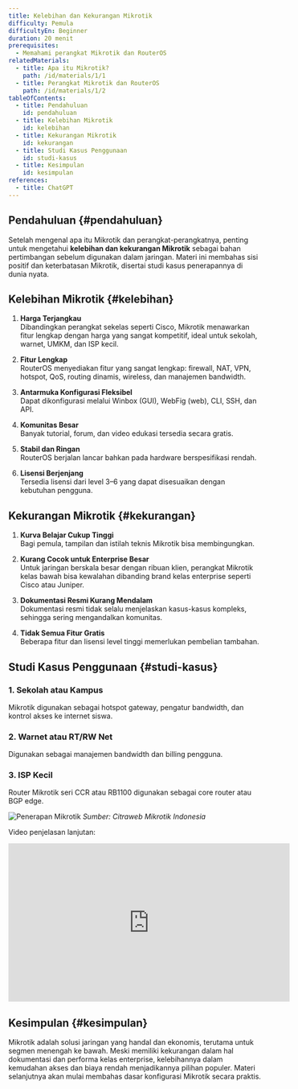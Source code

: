```yaml
---
title: Kelebihan dan Kekurangan Mikrotik
difficulty: Pemula
difficultyEn: Beginner
duration: 20 menit
prerequisites:
  - Memahami perangkat Mikrotik dan RouterOS
relatedMaterials:
  - title: Apa itu Mikrotik?
    path: /id/materials/1/1
  - title: Perangkat Mikrotik dan RouterOS
    path: /id/materials/1/2
tableOfContents:
  - title: Pendahuluan
    id: pendahuluan
  - title: Kelebihan Mikrotik
    id: kelebihan
  - title: Kekurangan Mikrotik
    id: kekurangan
  - title: Studi Kasus Penggunaan
    id: studi-kasus
  - title: Kesimpulan
    id: kesimpulan
references:
  - title: ChatGPT
---
```


## Pendahuluan {#pendahuluan}

Setelah mengenal apa itu Mikrotik dan perangkat-perangkatnya, penting untuk mengetahui **kelebihan dan kekurangan Mikrotik** sebagai bahan pertimbangan sebelum digunakan dalam jaringan. Materi ini membahas sisi positif dan keterbatasan Mikrotik, disertai studi kasus penerapannya di dunia nyata.

## Kelebihan Mikrotik {#kelebihan}

1. **Harga Terjangkau**  
   Dibandingkan perangkat sekelas seperti Cisco, Mikrotik menawarkan fitur lengkap dengan harga yang sangat kompetitif, ideal untuk sekolah, warnet, UMKM, dan ISP kecil.

2. **Fitur Lengkap**  
   RouterOS menyediakan fitur yang sangat lengkap: firewall, NAT, VPN, hotspot, QoS, routing dinamis, wireless, dan manajemen bandwidth.

3. **Antarmuka Konfigurasi Fleksibel**  
   Dapat dikonfigurasi melalui Winbox (GUI), WebFig (web), CLI, SSH, dan API.

4. **Komunitas Besar**  
   Banyak tutorial, forum, dan video edukasi tersedia secara gratis.

5. **Stabil dan Ringan**  
   RouterOS berjalan lancar bahkan pada hardware berspesifikasi rendah.

6. **Lisensi Berjenjang**  
   Tersedia lisensi dari level 3–6 yang dapat disesuaikan dengan kebutuhan pengguna.

## Kekurangan Mikrotik {#kekurangan}

1. **Kurva Belajar Cukup Tinggi**  
   Bagi pemula, tampilan dan istilah teknis Mikrotik bisa membingungkan.

2. **Kurang Cocok untuk Enterprise Besar**  
   Untuk jaringan berskala besar dengan ribuan klien, perangkat Mikrotik kelas bawah bisa kewalahan dibanding brand kelas enterprise seperti Cisco atau Juniper.

3. **Dokumentasi Resmi Kurang Mendalam**  
   Dokumentasi resmi tidak selalu menjelaskan kasus-kasus kompleks, sehingga sering mengandalkan komunitas.

4. **Tidak Semua Fitur Gratis**  
   Beberapa fitur dan lisensi level tinggi memerlukan pembelian tambahan.

## Studi Kasus Penggunaan {#studi-kasus}

### 1. Sekolah atau Kampus
Mikrotik digunakan sebagai hotspot gateway, pengatur bandwidth, dan kontrol akses ke internet siswa.

### 2. Warnet atau RT/RW Net
Digunakan sebagai manajemen bandwidth dan billing pengguna.

### 3. ISP Kecil
Router Mikrotik seri CCR atau RB1100 digunakan sebagai core router atau BGP edge.

![Penerapan Mikrotik](https://i.ytimg.com/vi/bMME0EJKyuY/maxresdefault.jpg)
*Sumber: Citraweb Mikrotik Indonesia*

Video penjelasan lanjutan:
<iframe width="560" height="315" src="https://www.youtube.com/embed/Qy44W0YYFqk" frameborder="0" allowfullscreen></iframe>

## Kesimpulan {#kesimpulan}

Mikrotik adalah solusi jaringan yang handal dan ekonomis, terutama untuk segmen menengah ke bawah. Meski memiliki kekurangan dalam hal dokumentasi dan performa kelas enterprise, kelebihannya dalam kemudahan akses dan biaya rendah menjadikannya pilihan populer. Materi selanjutnya akan mulai membahas dasar konfigurasi Mikrotik secara praktis.
